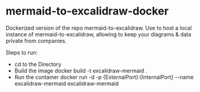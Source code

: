 # mermaid-to-excalidraw-docker
Dockerized version of the repo mermaid-to-excalidraw. Use to host a local instance of mermaid-to-excalidraw, allowing to keep your diagrams & data private from companies.  

Steps to run:
- cd to the Directory
- Build the image
docker build -t excalidraw-mermaid .
- Run the container
docker run -d -p {ExternalPort}:{InternalPort} --name excalidraw-mermaid excalidraw-mermaid
